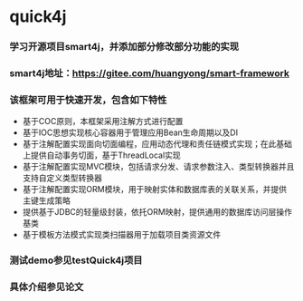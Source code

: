# quick4j

### 学习开源项目smart4j，并添加部分修改部分功能的实现

### smart4j地址：https://gitee.com/huangyong/smart-framework

### 该框架可用于快速开发，包含如下特性
- 基于COC原则，本框架采用注解方式进行配置
- 基于IOC思想实现核心容器用于管理应用Bean生命周期以及DI
- 基于注解配置实现面向切面编程，应用动态代理和责任链模式实现；在此基础上提供自动事务切面，基于ThreadLocal实现
- 基于注解配置实现MVC模块，包括请求分发、请求参数注入、类型转换器并且支持自定义类型转换器
- 基于注解配置实现ORM模块，用于映射实体和数据库表的关联关系，并提供主键生成策略
- 提供基于JDBC的轻量级封装，依托ORM映射，提供通用的数据库访问层操作基类
- 基于模板方法模式实现类扫描器用于加载项目类资源文件

### 测试demo参见testQuick4j项目

### 具体介绍参见论文